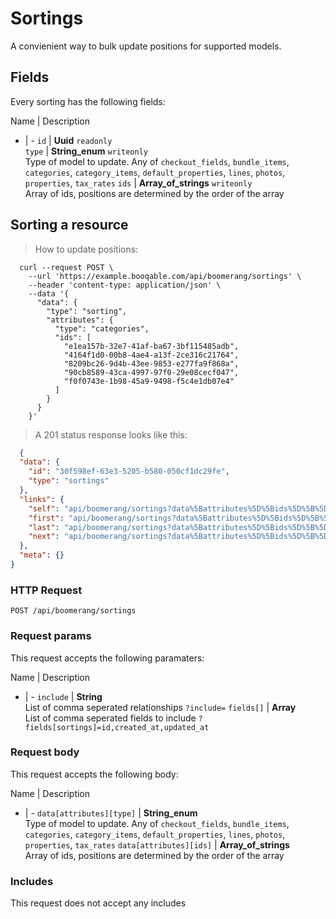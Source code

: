 # Sortings

A convienient way to bulk update positions for supported models.

## Fields
Every sorting has the following fields:

Name | Description
- | -
`id` | **Uuid** `readonly`<br>
`type` | **String_enum** `writeonly`<br>Type of model to update. Any of `checkout_fields`, `bundle_items`, `categories`, `category_items`, `default_properties`, `lines`, `photos`, `properties`, `tax_rates`
`ids` | **Array_of_strings** `writeonly`<br>Array of ids, positions are determined by the order of the array


## Sorting a resource



> How to update positions:

```shell
  curl --request POST \
    --url 'https://example.booqable.com/api/boomerang/sortings' \
    --header 'content-type: application/json' \
    --data '{
      "data": {
        "type": "sorting",
        "attributes": {
          "type": "categories",
          "ids": [
            "e1ea157b-32e7-41af-ba67-3bf115485adb",
            "4164f1d0-00b8-4ae4-a13f-2ce316c21764",
            "8209bc26-9d4b-43ee-9853-e277fa9f868a",
            "90cb8589-43ca-4997-97f0-29e08cecf047",
            "f0f0743e-1b98-45a9-9498-f5c4e1db07e4"
          ]
        }
      }
    }'
```

> A 201 status response looks like this:

```json
  {
  "data": {
    "id": "30f598ef-63e3-5205-b580-050cf1dc29fe",
    "type": "sortings"
  },
  "links": {
    "self": "api/boomerang/sortings?data%5Battributes%5D%5Bids%5D%5B%5D=e1ea157b-32e7-41af-ba67-3bf115485adb&data%5Battributes%5D%5Bids%5D%5B%5D=4164f1d0-00b8-4ae4-a13f-2ce316c21764&data%5Battributes%5D%5Bids%5D%5B%5D=8209bc26-9d4b-43ee-9853-e277fa9f868a&data%5Battributes%5D%5Bids%5D%5B%5D=90cb8589-43ca-4997-97f0-29e08cecf047&data%5Battributes%5D%5Bids%5D%5B%5D=f0f0743e-1b98-45a9-9498-f5c4e1db07e4&data%5Battributes%5D%5Btype%5D=categories&data%5Btype%5D=sorting&page%5Bnumber%5D=1&page%5Bsize%5D=25&sorting%5Bdata%5D%5Battributes%5D%5Bids%5D%5B%5D=e1ea157b-32e7-41af-ba67-3bf115485adb&sorting%5Bdata%5D%5Battributes%5D%5Bids%5D%5B%5D=4164f1d0-00b8-4ae4-a13f-2ce316c21764&sorting%5Bdata%5D%5Battributes%5D%5Bids%5D%5B%5D=8209bc26-9d4b-43ee-9853-e277fa9f868a&sorting%5Bdata%5D%5Battributes%5D%5Bids%5D%5B%5D=90cb8589-43ca-4997-97f0-29e08cecf047&sorting%5Bdata%5D%5Battributes%5D%5Bids%5D%5B%5D=f0f0743e-1b98-45a9-9498-f5c4e1db07e4&sorting%5Bdata%5D%5Battributes%5D%5Btype%5D=categories&sorting%5Bdata%5D%5Btype%5D=sorting",
    "first": "api/boomerang/sortings?data%5Battributes%5D%5Bids%5D%5B%5D=e1ea157b-32e7-41af-ba67-3bf115485adb&data%5Battributes%5D%5Bids%5D%5B%5D=4164f1d0-00b8-4ae4-a13f-2ce316c21764&data%5Battributes%5D%5Bids%5D%5B%5D=8209bc26-9d4b-43ee-9853-e277fa9f868a&data%5Battributes%5D%5Bids%5D%5B%5D=90cb8589-43ca-4997-97f0-29e08cecf047&data%5Battributes%5D%5Bids%5D%5B%5D=f0f0743e-1b98-45a9-9498-f5c4e1db07e4&data%5Battributes%5D%5Btype%5D=categories&data%5Btype%5D=sorting&page%5Bnumber%5D=1&page%5Bsize%5D=25&sorting%5Bdata%5D%5Battributes%5D%5Bids%5D%5B%5D=e1ea157b-32e7-41af-ba67-3bf115485adb&sorting%5Bdata%5D%5Battributes%5D%5Bids%5D%5B%5D=4164f1d0-00b8-4ae4-a13f-2ce316c21764&sorting%5Bdata%5D%5Battributes%5D%5Bids%5D%5B%5D=8209bc26-9d4b-43ee-9853-e277fa9f868a&sorting%5Bdata%5D%5Battributes%5D%5Bids%5D%5B%5D=90cb8589-43ca-4997-97f0-29e08cecf047&sorting%5Bdata%5D%5Battributes%5D%5Bids%5D%5B%5D=f0f0743e-1b98-45a9-9498-f5c4e1db07e4&sorting%5Bdata%5D%5Battributes%5D%5Btype%5D=categories&sorting%5Bdata%5D%5Btype%5D=sorting",
    "last": "api/boomerang/sortings?data%5Battributes%5D%5Bids%5D%5B%5D=e1ea157b-32e7-41af-ba67-3bf115485adb&data%5Battributes%5D%5Bids%5D%5B%5D=4164f1d0-00b8-4ae4-a13f-2ce316c21764&data%5Battributes%5D%5Bids%5D%5B%5D=8209bc26-9d4b-43ee-9853-e277fa9f868a&data%5Battributes%5D%5Bids%5D%5B%5D=90cb8589-43ca-4997-97f0-29e08cecf047&data%5Battributes%5D%5Bids%5D%5B%5D=f0f0743e-1b98-45a9-9498-f5c4e1db07e4&data%5Battributes%5D%5Btype%5D=categories&data%5Btype%5D=sorting&page%5Bnumber%5D=&page%5Bsize%5D=25&sorting%5Bdata%5D%5Battributes%5D%5Bids%5D%5B%5D=e1ea157b-32e7-41af-ba67-3bf115485adb&sorting%5Bdata%5D%5Battributes%5D%5Bids%5D%5B%5D=4164f1d0-00b8-4ae4-a13f-2ce316c21764&sorting%5Bdata%5D%5Battributes%5D%5Bids%5D%5B%5D=8209bc26-9d4b-43ee-9853-e277fa9f868a&sorting%5Bdata%5D%5Battributes%5D%5Bids%5D%5B%5D=90cb8589-43ca-4997-97f0-29e08cecf047&sorting%5Bdata%5D%5Battributes%5D%5Bids%5D%5B%5D=f0f0743e-1b98-45a9-9498-f5c4e1db07e4&sorting%5Bdata%5D%5Battributes%5D%5Btype%5D=categories&sorting%5Bdata%5D%5Btype%5D=sorting",
    "next": "api/boomerang/sortings?data%5Battributes%5D%5Bids%5D%5B%5D=e1ea157b-32e7-41af-ba67-3bf115485adb&data%5Battributes%5D%5Bids%5D%5B%5D=4164f1d0-00b8-4ae4-a13f-2ce316c21764&data%5Battributes%5D%5Bids%5D%5B%5D=8209bc26-9d4b-43ee-9853-e277fa9f868a&data%5Battributes%5D%5Bids%5D%5B%5D=90cb8589-43ca-4997-97f0-29e08cecf047&data%5Battributes%5D%5Bids%5D%5B%5D=f0f0743e-1b98-45a9-9498-f5c4e1db07e4&data%5Battributes%5D%5Btype%5D=categories&data%5Btype%5D=sorting&page%5Bnumber%5D=2&page%5Bsize%5D=25&sorting%5Bdata%5D%5Battributes%5D%5Bids%5D%5B%5D=e1ea157b-32e7-41af-ba67-3bf115485adb&sorting%5Bdata%5D%5Battributes%5D%5Bids%5D%5B%5D=4164f1d0-00b8-4ae4-a13f-2ce316c21764&sorting%5Bdata%5D%5Battributes%5D%5Bids%5D%5B%5D=8209bc26-9d4b-43ee-9853-e277fa9f868a&sorting%5Bdata%5D%5Battributes%5D%5Bids%5D%5B%5D=90cb8589-43ca-4997-97f0-29e08cecf047&sorting%5Bdata%5D%5Battributes%5D%5Bids%5D%5B%5D=f0f0743e-1b98-45a9-9498-f5c4e1db07e4&sorting%5Bdata%5D%5Battributes%5D%5Btype%5D=categories&sorting%5Bdata%5D%5Btype%5D=sorting"
  },
  "meta": {}
}
```

### HTTP Request

`POST /api/boomerang/sortings`

### Request params

This request accepts the following paramaters:

Name | Description
- | -
`include` | **String**<br>List of comma seperated relationships `?include=`
`fields[]` | **Array**<br>List of comma seperated fields to include `?fields[sortings]=id,created_at,updated_at`


### Request body

This request accepts the following body:

Name | Description
- | -
`data[attributes][type]` | **String_enum**<br>Type of model to update. Any of `checkout_fields`, `bundle_items`, `categories`, `category_items`, `default_properties`, `lines`, `photos`, `properties`, `tax_rates`
`data[attributes][ids]` | **Array_of_strings**<br>Array of ids, positions are determined by the order of the array


### Includes

This request does not accept any includes
